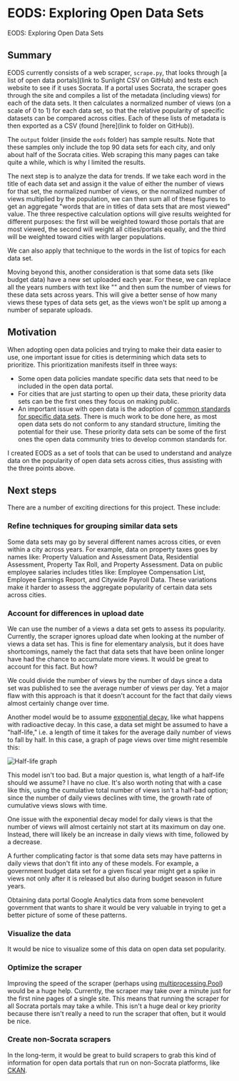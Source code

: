 # EODS: Exploring Open Data Sets
EODS: Exploring Open Data Sets


## Summary

EODS currently consists of a web scraper, `scrape.py`, that looks through [a list of open data portals](link to Sunlight CSV on GitHub) and tests each website to see if it uses Socrata. If a portal uses Socrata, the scraper goes through the site and compiles a list of the metadata (including views) for each of the data sets. It then calculates a normalized number of views (on a scale of 0 to 1) for each data set, so that the relative popularity of specific datasets can be compared across cities. Each of these lists of metadata is then exported as a CSV (found [here](link to folder on GitHub)).

The `output` folder (inside the `eods` folder) has sample results. Note that these samples only include the top 90 data sets for each city, and only about half of the Socrata cities. Web scraping this many pages can take quite a while, which is why I limited the results.

The next step is to analyze the data for trends. If we take each word in the title of each data set and assign it the value of either the number of views for that set, the normalized number of views, or the normalized number of views multiplied by the population, we can then sum all of these figures to get an aggregate "words that are in titles of data sets that are most viewed" value. The three respective calculation options will give results weighted for different purposes: the first will be weighted toward those portals that are most viewed, the second will weight all cities/portals equally, and the third will be weighted toward cities with larger populations.

We can also apply that technique to the words in the list of topics for each data set.

Moving beyond this, another consideration is that some data sets (like budget data) have a new set uploaded each year. For these, we can replace all the years numbers with text like "<YEAR>" and then sum the number of views for these data sets across years. This will give a better sense of how many views these types of data sets get, as the views won't be split up among a number of separate uploads.


## Motivation

When adopting open data policies and trying to make their data easier to use, one important issue for cities is determining which data sets to prioritize. This prioritization manifests itself in three ways:
- Some open data policies mandate specific data sets  that need to be included in the open data portal.
- For cities that are just starting to open up their data, these priority data sets can be the first ones they focus on making public.
- An important issue with open data is the adoption of [common standards for specific data sets](link). There is much work to be done here, as most open data sets do not conform to any standard structure, limiting the potential for their use. These priority data sets can be some of the first ones the open data community tries to develop common standards for.

I created EODS as a set of tools that can be used to understand and analyze data on the popularity of open data sets across cities, thus assisting with the three points above.


## Next steps

There are a number of exciting directions for this project. These include:

### Refine techniques for grouping similar data sets

Some data sets may go by several different names across cities, or even within a city across years. For example, data on property taxes goes by names like: Property Valuation and Assessment Data, Residential Assessment, Property Tax Roll, and Property Assessment. Data on public employee salaries includes titles like: Employee Compensation List, Employee Earnings Report, and Citywide Payroll Data. These variations make it harder to assess the aggregate popularity of certain data sets across cities.

### Account for differences in upload date

We can use the number of a views a data set gets to assess its popularity. Currently, the scraper ignores upload date when looking at the number of views a data set has. This is fine for elementary analysis, but it does have shortcomings, namely the fact that data sets that have been online longer have had the chance to accumulate more views. It would be great to account for this fact. But how?

We could divide the number of views by the number of days since a data set was published to see the average number of views per day. Yet a major flaw with this approach is that it doesn't account for the fact that daily views almost certainly change over time.

Another model would be to assume [exponential decay](https://en.wikipedia.org/wiki/Exponential_decay), like what happens with radioactive decay. In this case, a data set might be assumed to have a "half-life," i.e. a length of time it takes for the average daily number of views to fall by half. In this case, a graph of page views over time might resemble this:

![Half-life graph](/images/Half_Life.gif)

This model isn't too bad. But a major question is, what length of a half-life should we assume? I have no clue. It's also worth noting that with a case like this, using the cumulative total number of views isn't a half-bad option; since the number of daily views declines with time, the growth rate of cumulative views slows with time.

One issue with the exponential decay model for daily views is that the number of views will almost certainly not start at its maximum on day one. Instead, there will likely be an increase in daily views with time, followed by a decrease.

A further complicating factor is that some data sets may have patterns in daily views that don't fit into any of these models. For example, a government budget data set for a given fiscal year might get a spike in views not only after it is released but also during budget season in future years.

Obtaining data portal Google Analytics data from some benevolent government that wants to share it would be very valuable in trying to get a better picture of some of these patterns.

### Visualize the data

It would be nice to visualize some of this data on open data set popularity.

### Optimize the scraper

Improving the speed of the scraper (perhaps using [multiprocessing.Pool](https://docs.python.org/3/library/multiprocessing.html#using-a-pool-of-workers)) would be a huge help. Currently, the scraper may take over a minute just for the first nine pages of a single site. This means that running the scraper for all Socrata portals may take a while. This isn't a huge deal or key priority because there isn't really a need to run the scraper that often, but it would be nice.

### Create non-Socrata scrapers

In the long-term, it would be great to build scrapers to grab this kind of information for open data portals that run on non-Socrata platforms, like [CKAN](http://ckan.org/).
